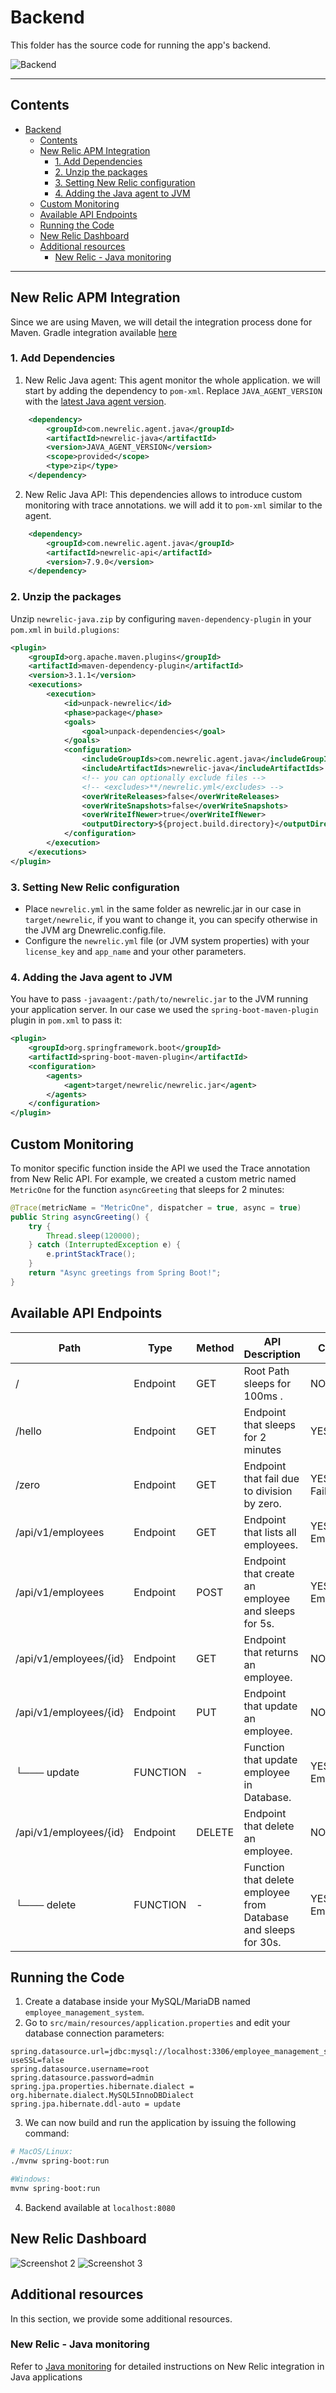 # Backend

This folder has the source code for running the app's backend.

![Backend](assets/asset-1.png)

---

## Contents

- [Backend](#backend)
  - [Contents](#contents)
  - [New Relic APM Integration](#new-relic-apm-integration)
    - [1. Add Dependencies](#1-add-dependencies)
    - [2. Unzip the packages](#2-unzip-the-packages)
    - [3. Setting New Relic configuration](#3-setting-new-relic-configuration)
    - [4. Adding the Java agent to JVM](#4-adding-the-java-agent-to-jvm)
  - [Custom Monitoring](#custom-monitoring)
  - [Available API Endpoints](#available-api-endpoints)
  - [Running the Code](#running-the-code)
  - [New Relic Dashboard](#new-relic-dashboard)
  - [Additional resources](#additional-resources)
    - [New Relic - Java monitoring](#new-relic---java-monitoring)

---

## New Relic APM Integration

Since we are using Maven, we will detail the integration process done for Maven. Gradle integration available [here](https://docs.newrelic.com/docs/apm/agents/java-agent/additional-installation/install-java-agent-using-gradle)

### 1. Add Dependencies

1. New Relic Java agent: This agent monitor the whole application. we will start by adding the dependency to `pom-xml`. Replace `JAVA_AGENT_VERSION` with the [latest Java agent version](https://docs.newrelic.com/docs/agents/java-agent/getting-started/java-release-notes).

```xml
    <dependency>
        <groupId>com.newrelic.agent.java</groupId>
        <artifactId>newrelic-java</artifactId>
        <version>JAVA_AGENT_VERSION</version>
        <scope>provided</scope>
        <type>zip</type>
    </dependency>
```

2. New Relic Java API: This dependencies allows to introduce custom monitoring with trace annotations. we will add it to `pom-xml` similar to the agent.

```xml
    <dependency>
        <groupId>com.newrelic.agent.java</groupId>
        <artifactId>newrelic-api</artifactId>
        <version>7.9.0</version>
    </dependency>
```

### 2. Unzip the packages

Unzip `newrelic-java.zip` by configuring `maven-dependency-plugin` in your `pom.xml` in `build.plugions`:

```xml
<plugin>
    <groupId>org.apache.maven.plugins</groupId>
    <artifactId>maven-dependency-plugin</artifactId>
    <version>3.1.1</version>
    <executions>
        <execution>
            <id>unpack-newrelic</id>
            <phase>package</phase>
            <goals>
                <goal>unpack-dependencies</goal>
            </goals>
            <configuration>
                <includeGroupIds>com.newrelic.agent.java</includeGroupIds>
                <includeArtifactIds>newrelic-java</includeArtifactIds>
                <!-- you can optionally exclude files -->
                <!-- <excludes>**/newrelic.yml</excludes> -->
                <overWriteReleases>false</overWriteReleases>
                <overWriteSnapshots>false</overWriteSnapshots>
                <overWriteIfNewer>true</overWriteIfNewer>
                <outputDirectory>${project.build.directory}</outputDirectory>
            </configuration>
        </execution>
    </executions>
</plugin>
```

### 3. Setting New Relic configuration

- Place `newrelic.yml` in the same folder as newrelic.jar in our case in `target/newrelic`, if you want to change it, you can specify otherwise in the JVM arg Dnewrelic.config.file.
- Configure the `newrelic.yml` file (or JVM system properties) with your `license_key` and `app_name` and your other parameters.

### 4. Adding the Java agent to JVM

You have to pass `-javaagent:/path/to/newrelic.jar` to the JVM running your application server. In our case we used the `spring-boot-maven-plugin` plugin in `pom.xml` to pass it:

```xml
<plugin>
    <groupId>org.springframework.boot</groupId>
    <artifactId>spring-boot-maven-plugin</artifactId>
    <configuration>
        <agents>
            <agent>target/newrelic/newrelic.jar</agent>
        </agents>
    </configuration>
</plugin>
```

## Custom Monitoring

To monitor specific function inside the API we used the Trace annotation from New Relic API. For example, we created a custom metric named `MetricOne` for the function `asyncGreeting` that sleeps for 2 minutes:

```java
@Trace(metricName = "MetricOne", dispatcher = true, async = true)
public String asyncGreeting() {
    try {
        Thread.sleep(120000);
    } catch (InterruptedException e) {
        e.printStackTrace();
    }
    return "Async greetings from Spring Boot!";
}
```

## Available API Endpoints

| Path                   | Type     | Method | API Description                                                 | Custom Metric           |
| ---------------------- | -------- | ------ | --------------------------------------------------------------- | ----------------------- |
| /                      | Endpoint | GET    | Root Path sleeps for 100ms .                                    | NO                      |
| /hello                 | Endpoint | GET    | Endpoint that sleeps for 2 minutes                              | YES, MetricOne          |
| /zero                  | Endpoint | GET    | Endpoint that fail due to division by zero.                     | YES, FailDivisionByZero |
| /api/v1/employees      | Endpoint | GET    | Endpoint that lists all employees.                              | YES, EmployeesList      |
| /api/v1/employees      | Endpoint | POST   | Endpoint that create an employee and sleeps for 5s.             | YES, EmployeesCreate    |
| /api/v1/employees/{id} | Endpoint | GET    | Endpoint that returns an employee.                              | NO                      |
| /api/v1/employees/{id} | Endpoint | PUT    | Endpoint that update an employee.                               | NO                      |
| └─── update            | FUNCTION | -      | Function that update employee in Database.                      | YES, EmployeeUpdate     |
| /api/v1/employees/{id} | Endpoint | DELETE | Endpoint that delete an employee.                               | NO                      |
| └─── delete            | FUNCTION | -      | Function that delete employee from Database and sleeps for 30s. | YES, EmployeeDelete     |

## Running the Code

1. Create a database inside your MySQL/MariaDB named `employee_management_system`.
2. Go to `src/main/resources/application.properties` and edit your database connection parameters:

```
spring.datasource.url=jdbc:mysql://localhost:3306/employee_management_system?useSSL=false
spring.datasource.username=root
spring.datasource.password=admin
spring.jpa.properties.hibernate.dialect = org.hibernate.dialect.MySQL5InnoDBDialect
spring.jpa.hibernate.ddl-auto = update
```

3. We can now build and run the application by issuing the following command:

```sh
# MacOS/Linux:
./mvnw spring-boot:run

#Windows:
mvnw spring-boot:run
```

4. Backend available at `localhost:8080`


## New Relic Dashboard

![Screenshot 2](assets/asset-2.png)
![Screenshot 3](assets/asset-3.png)

## Additional resources

In this section, we provide some additional resources.

### New Relic - Java monitoring

Refer to [Java monitoring](https://docs.newrelic.com/docs/apm/agents/java-agent/getting-started/introduction-new-relic-java) for detailed instructions on New Relic integration in Java applications
